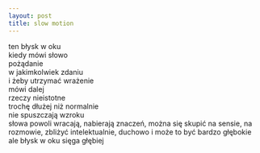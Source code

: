 ```yaml
---
layout: post
title: slow motion
---
```


ten błysk w oku\
kiedy mówi słowo\
pożądanie\
w jakimkolwiek zdaniu\
i żeby utrzymać wrażenie\
mówi dalej\
rzeczy nieistotne\
trochę dłużej niż normalnie\
nie spuszczają wzroku\
słowa powoli wracają, nabierają znaczeń, można się skupić
na sensie, na rozmowie, zbliżyć intelektualnie, duchowo
i może to być bardzo głębokie\
ale błysk w oku sięga głębiej
